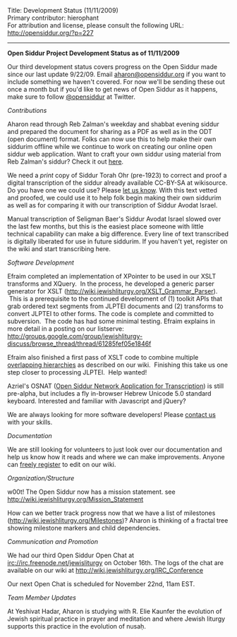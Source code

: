 <html>
<head></head>
<body>
Title: Development Status (11/11/2009)<br />
Primary contributor: hierophant<br />
For attribution and license, please consult the following URL: <a href="http://opensiddur.org/?p=227">http://opensiddur.org/?p=227</a>
<p />
<hr />

<strong>Open Siddur Project Development Status as of 11/11/2009</strong>

Our  third development status covers progress on the Open Siddur made since  our last update 9/22/09. Email aharon@opensiddur.org if you want to  include something we haven't covered. For now we'll be sending these out  once a month but if you'd like to get news of Open Siddur as it  happens, make sure to follow <a href="http://twitter.com/opensiddur">@opensiddur</a> at Twitter.

<em>Contributions</em>

Aharon read through Reb Zalman's weekday  and shabbat evening siddur and prepared the document for sharing as a  PDF as well as in the ODT (open document) format. Folks can now use this  to help make their own siddurim offline while we continue to work on  creating our online open siddur web application. Want to craft your own siddur using material from Reb Zalman's siddur? Check it out <a href="https://opensiddur.org/2009/10/reb-zalmans-open-siddur-tehillat-hashem/">here</a>.

We  need a <em>print</em> copy of Siddur Torah Ohr (pre-1923) to correct and proof  a digital transcription of the siddur already available CC-BY-SA at  wikisource. Do you have one we could use? Please <a href="https://opensiddur.org/contact/">let us know</a>. With this  text vetted and proofed, we could use it to help folk begin making their  own siddurim as well as for comparing it with our transcription of  Siddur Avodat Israel.

Manual transcription of Seligman Baer's Siddur Avodat Israel slowed over  the last few months, but this is the easiest place someone with little  technical capability can make a big difference. Every line of text  transcribed is digitally liberated for use in future siddurim. If you  haven't yet, register on the wiki and start transcribing here.

<em>Software Development</em>

Efraim completed an implementation of  XPointer to be used in our XSLT transforms and XQuery.  In the process,  he developed a generic parser generator for XSLT  (<a href="http://web.archive.org/web/20111014021609/http://wiki.jewishliturgy.org:80/XSLT_Grammar_Parser">http://wiki.jewishliturgy.org/XSLT_Grammar_Parser</a>).  This is a  prerequisite to the continued development of (1) toolkit APIs that grab  ordered text segments from JLPTEI documents and (2) transforms to  convert JLPTEI to other forms. The code is complete and committed to  subversion.  The code has had some minimal testing.
Efraim explains in  more detail in a posting on our listserve: <a href="http://groups.google.com/group/jewishliturgy-discuss/browse_thread/thread/61285fef05e1846f"> http://groups.google.com/group/jewishliturgy-discuss/browse_thread/thread/61285fef05e1846f</a>

Efraim also finished a first pass of XSLT code to combine multiple <a href="https://github.com/opensiddur/opensiddur/wiki">overlapping  hierarchies</a> as  described on our wiki.  Finishing this  take us one step closer to processing JLPTEI.  Help wanted!

Azriel's  OSNAT (<a href="http://groups.google.com/group/jewishliturgy-discuss/browse_thread/thread/0ece3140bcf90f6b#">Open  Siddur Network Application for Transcription</a>)  is still pre-alpha, but includes a fly in-browser Hebrew Unicode  5.0 standard keyboard. Interested and familiar with Javascript and  jQuery?

We are  always looking for more software developers! Please <a href="https://opensiddur.org/contact/">contact  us</a> with your skills.

<em>Documentation</em>

We are still looking for volunteers to  just look over our documentation and help us know how it reads and where  we can make improvements. Anyone can <a href="https://opensiddur.org/wp-login.php">freely register</a> to edit on our  wiki.

<em>Organization/Structure</em>

w00t!  The Open Siddur now has a mission statement. <a href="https://opensiddur.org/development/mission/"> </a>see <a href="https://opensiddur.org/development/mission/">http://wiki.jewishliturgy.org/Mission_Statement</a>

How can we better  track progress now that we have a list of milestones  (<a href="https://github.com/opensiddur/opensiddur/issues?q=is%3Aopen+is%3Aissue+milestone%3A%22Server+v1.0%22">http://wiki.jewishliturgy.org/Milestones</a>)? Aharon is thinking of a fractal tree showing milestone markers and child dependencies.

<em>Communication and  Promotion</em>

We had our third Open Siddur Open Chat at  <a href="irc://irc.freenode.net/jewisliturgy">irc://irc.freenode.net/jewisliturgy</a> on October 16th. The logs of the  chat are available on our wiki at  http://wiki.jewishliturgy.org/IRC_Conference

Our next Open Chat  is scheduled for November 22nd, 11am EST.

<em>Team Member  Updates</em>

At Yeshivat Hadar, Aharon is studying with R. Elie  Kaunfer the evolution of Jewish spiritual practice in prayer and  meditation and where Jewish liturgy supports this practice in the  evolution of nusaḥ.
</body>
</html>
